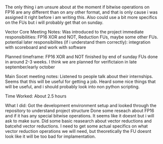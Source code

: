 The only thing i am unsure about at the moment if bitwise operations on FP16 are any different than on any other format, and that is only cause i was assigned it right before i am writing this. Also could use a bit more specifics on the FUs but i will probably get that on sunday.


Vector Core Meeting Notes:
Was introduced to the project
immediate responsibilities: FP16 XOR and NOT, Reduction FUs, maybe some other FUs.
potential later responsibilites (if i understand them correctly): integration with scoreboard and work with software

Planned timeframe:
FP16 XOR and NOT finished by end of sunday
FUs done in around 2-3 weeks.
I think we are planned for verifictaion in late september/early october


Main Socet meeting notes:
Listened to people talk about their internships.
Seems that this will be useful for getting a job.
Heard some nice things that will be useful, and i should probably look into non python scripting.

Time Worked: About 2.5 hours

What I did:
Got the development environment setup and looked through the repository to understand project structure
Done some reseach about FP16 and if it has any special bitwise operations. It seems like it doesnt but i will ask to make sure.
Did some basic reasearch about vector reductions and batcehd vector reductions. I need to get some actual specifics on what vector reduction operations we will need, but theoretically the FU doesnt look like it will be too bad for implamentation.